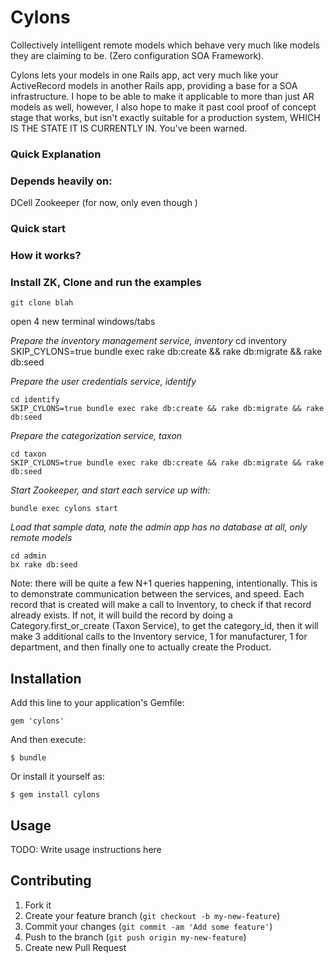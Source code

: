# Cylons

Collectively intelligent remote models which behave very much like models they are claiming to be. (Zero configuration SOA Framework).

Cylons lets your models in one Rails app, act very much like your ActiveRecord models in another Rails app, providing a base for a SOA infrastructure. I hope to be able to make it applicable to more than just AR models as well, however, I also hope to make it past cool proof of concept stage that works, but isn't exactly suitable for a production system, WHICH IS THE STATE IT IS CURRENTLY IN. You've been warned.

### Quick Explanation


### Depends heavily on:

DCell
Zookeeper (for now, only even though )

### Quick start



### How it works?

### Install ZK, Clone and run the examples

```
git clone blah

```

open 4 new terminal windows/tabs

*Prepare the inventory management service, inventory*
cd inventory
SKIP_CYLONS=true bundle exec rake db:create && rake db:migrate && rake db:seed

*Prepare the user credentials service, identify*
```
cd identify
SKIP_CYLONS=true bundle exec rake db:create && rake db:migrate && rake db:seed
```

*Prepare the categorization service, taxon*
```
cd taxon
SKIP_CYLONS=true bundle exec rake db:create && rake db:migrate && rake db:seed
```
*Start Zookeeper, and start each service up with:*
```
bundle exec cylons start
```

*Load that sample data, note the admin app has no database at all, only remote models*
```
cd admin
bx rake db:seed
```

Note: there will be quite a few N+1 queries happening, intentionally. This is to demonstrate communication between the services, and speed. Each record that is created will make a call to Inventory, to check if that record already exists. If not, it will build the record by doing a Category.first_or_create (Taxon Service), to get the category_id, then it will make 3 additional calls to the Inventory service, 1 for manufacturer, 1 for department, and then finally one to actually create the Product.


## Installation

Add this line to your application's Gemfile:

    gem 'cylons'

And then execute:

    $ bundle

Or install it yourself as:

    $ gem install cylons

## Usage

TODO: Write usage instructions here

## Contributing

1. Fork it
2. Create your feature branch (`git checkout -b my-new-feature`)
3. Commit your changes (`git commit -am 'Add some feature'`)
4. Push to the branch (`git push origin my-new-feature`)
5. Create new Pull Request
